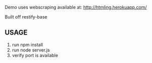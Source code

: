 Demo uses webscraping available at: http://htmling.herokuapp.com/

Built off restify-base

## USAGE

1. run npm install
2. run node server.js
3. verify port is available


